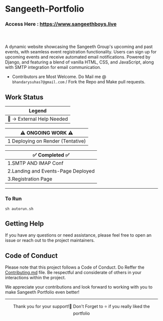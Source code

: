 # Sangeeth-Portfolio

### Access Here : https://www.sangeethboys.live  <br> <br> <br>
A dynamic website showcasing the Sangeeth Group's upcoming and past events, with seamless event registration functionality. Users can sign up for upcoming events and receive automated email notifications. Powered by Django, and featuring a blend of vanilla HTML, CSS, and JavaScript, along with SMTP integration for email communication.

- Contributors are Most Welcome. Do Mail me @ `bhandarysuhas7@gmail.com` / Fork the Repo and Make pull requests.

## Work Status


|       Legend       |
|-----------------------|
|🔑 -> External Help Needed|

    
|⚠️ ONGOING WORK ⚠️ |
|----------------------|
| 1 Deploying on Render (Tentative)|


|✅    Completed   ✅ |
|----------------------|
|  1.SMTP AND IMAP Conf   |
|  2.Landing and Events-Page Deployed |
|3.Registration Page |
------------------------


### To Run
```
sh autorun.sh
```

## Getting Help
If you have any questions or need assistance, please feel free to open an issue or reach out to the project maintainers.

## Code of Conduct
Please note that this project follows a Code of Conduct. Do Reffer the [Contributing.md](https://github.com/kinderasteroid/Sangeeth-Portfolio/blob/main/CONTRIBUTING.md) file.
Be respectful and considerate of others in your interactions within the project.

We appreciate your contributions and look forward to working with you to make Sangeeth Portfolio even better!

<hr>

<div align="center">
  Thank you for your support!💓
Don't Forget to ⭐ if you really liked the portfolio </div>
